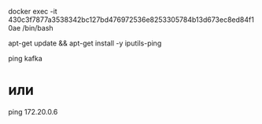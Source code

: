 docker exec -it 430c3f7877a3538342bc127bd476972536e8253305784b13d673ec8ed84f10ae /bin/bash

apt-get update && apt-get install -y iputils-ping


ping kafka  
# или
ping 172.20.0.6
